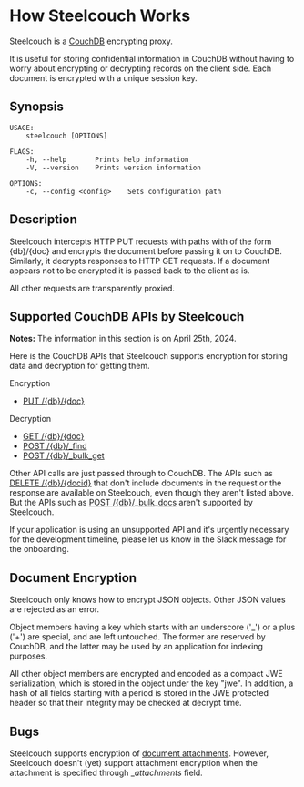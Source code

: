 # How Steelcouch Works

Steelcouch is a [CouchDB](https://couchdb.apache.org/) encrypting proxy.

It is useful for storing confidential information in CouchDB without
having to worry about encrypting or decrypting records on the client side.
Each document is encrypted with a unique session key.

## Synopsis

```
USAGE:
    steelcouch [OPTIONS]

FLAGS:
    -h, --help       Prints help information
    -V, --version    Prints version information

OPTIONS:
    -c, --config <config>    Sets configuration path
```

## Description

Steelcouch intercepts HTTP PUT requests with paths with of the form {db}/{doc}
and encrypts the document before passing it on to CouchDB.
Similarly, it decrypts responses to HTTP GET requests.
If a document appears not to be encrypted it is passed back to the client as is.

All other requests are transparently proxied.

## Supported CouchDB APIs by Steelcouch

**Notes:**
The information in this section is on April 25th, 2024.

Here is the CouchDB APIs that Steelcouch supports encryption for storing data and decryption for getting them.

Encryption

* [PUT /{db}/{doc}](https://docs.couchdb.org/en/3.2.2-docs/api/document/common.html#put--db-docid)

Decryption

* [GET /{db}/{doc}](https://docs.couchdb.org/en/3.2.2-docs/api/document/common.html#get--db-docid)
* [POST /{db}/\_find](https://docs.couchdb.org/en/3.2.2-docs/api/database/find.html#post--db-_find)
* [POST /{db}/\_bulk_get](https://docs.couchdb.org/en/3.2.2-docs/api/database/bulk-api.html#post--db-_bulk_get)

Other API calls are just passed through to CouchDB.
The APIs such as [DELETE /{db}/{docid}](https://docs.couchdb.org/en/3.2.2-docs/api/document/common.html#delete--db-docid) that don't include documents in the request or the response are available on Steelcouch, 
even though they aren't listed above.
But the APIs such as [POST /{db}/\_bulk_docs](https://docs.couchdb.org/en/3.2.2-docs/api/database/bulk-api.html#db-bulk-docs) aren't supported by Steelcouch.

If your application is using an unsupported API and it's urgently necessary for the development timeline, 
please let us know in the Slack message for the onboarding.

## Document Encryption

Steelcouch only knows how to encrypt JSON objects.
Other JSON values are rejected as an error.

Object members having a key which starts with an underscore ('\_')
or a plus ('+') are special, and are left untouched.
The former are reserved by CouchDB, and the latter may be used by an
application for indexing purposes.

All other object members are encrypted and encoded as a compact JWE
serialization, which is stored in the object under the key "jwe".
In addition, a hash of all fields starting with a period is stored in
the JWE protected header so that their integrity may be checked at decrypt time.

## Bugs

Steelcouch supports encryption of [document attachments](https://docs.couchdb.org/en/stable/api/document/attachments.html#put--db-docid-attname). However, Steelcouch doesn't (yet) support attachment encryption when the attachment is specified through __attachments_ field.
